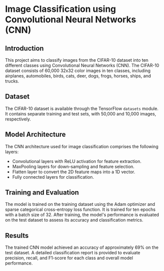 # Image Classification using Convolutional Neural Networks (CNN)

## Introduction

This project aims to classify images from the CIFAR-10 dataset into ten different classes using Convolutional Neural Networks (CNN). The CIFAR-10 dataset consists of 60,000 32x32 color images in ten classes, including airplanes, automobiles, birds, cats, deer, dogs, frogs, horses, ships, and trucks.

## Dataset

The CIFAR-10 dataset is available through the TensorFlow `datasets` module. It contains separate training and test sets, with 50,000 and 10,000 images, respectively.

## Model Architecture

The CNN architecture used for image classification comprises the following layers:

- Convolutional layers with ReLU activation for feature extraction.
- MaxPooling layers for down-sampling and feature selection.
- Flatten layer to convert the 2D feature maps into a 1D vector.
- Fully connected layers for classification.

## Training and Evaluation

The model is trained on the training dataset using the Adam optimizer and sparse categorical cross-entropy loss function. It is trained for ten epochs with a batch size of 32. After training, the model's performance is evaluated on the test dataset to assess its accuracy and classification metrics.

## Results

The trained CNN model achieved an accuracy of approximately 69% on the test dataset. A detailed classification report is provided to evaluate precision, recall, and F1-score for each class and overall model performance.

